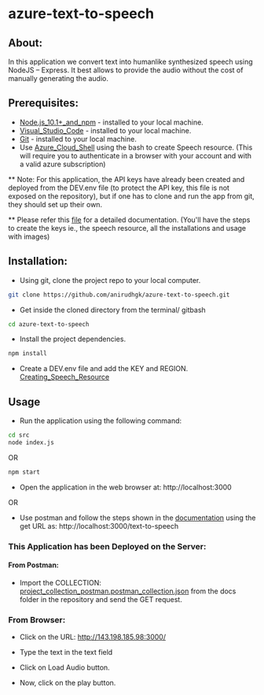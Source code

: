 # azure-text-to-speech

## About:

In this application we convert text into humanlike synthesized speech using NodeJS – Express. It best allows to provide the audio without the cost of manually generating the audio.

## Prerequisites:

-	[Node.js_10.1+_and_npm](https://nodejs.org/en/download/) - installed to your local machine.
-	[Visual_Studio_Code](https://code.visualstudio.com) - installed to your local machine.
-	[Git](https://git-scm.com/downloads) - installed to your local machine.
-	Use [Azure_Cloud_Shell](https://docs.microsoft.com/en-us/azure/cloud-shell/quickstart) using the bash to create Speech resource.
(This will require you to authenticate in a browser with your account and with a valid azure subscription)

** Note: For this application, the API keys have already been created and deployed from the DEV.env file (to protect the API key, this file is not exposed on the repository), but if one has to clone and run the app from git, they should set up their own.

** Please refer this [file](https://github.com/anirudhgk/azure-text-to-speech/blob/main/docs/documentation.pdf) for a detailed documentation.
(You'll have the steps to create the keys ie., the speech resource, all the installations and usage with images)

## Installation:

- Using git, clone the project repo to your local computer.

```bash
git clone https://github.com/anirudhgk/azure-text-to-speech.git
```

- Get inside the cloned directory from the terminal/ gitbash

```bash
cd azure-text-to-speech
```

-	Install the project dependencies.

```bash
npm install
```

-	Create a DEV.env file and add the KEY and REGION. [Creating_Speech_Resource](https://github.com/anirudhgk/azure-text-to-speech/blob/main/docs/documentation.pdf)

## Usage

-	Run the application using the following command:

```bash
cd src
node index.js
```

OR

```bash
npm start
```

-	Open the application in the web browser at: http://localhost:3000

OR

-	Use postman and follow the steps shown in the [documentation](https://github.com/anirudhgk/azure-text-to-speech/blob/main/docs/documentation.pdf) using the get URL as: http://localhost:3000/text-to-speech

### This Application has been Deployed on the Server:

#### From Postman:

-	Import the COLLECTION: [project_collection_postman.postman_collection.json](https://github.com/anirudhgk/azure-text-to-speech/blob/main/docs/project_collection_postman.postman_collection.json) from the docs folder in the repository and send the GET request.

### From Browser:

-	Click on the URL: http://143.198.185.98:3000/

-	Type the text in the text field

-	Click on Load Audio button.

-	Now, click on the play button.
